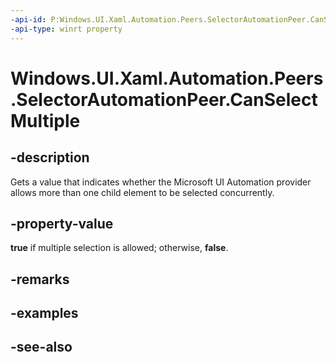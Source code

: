 ```yaml
---
-api-id: P:Windows.UI.Xaml.Automation.Peers.SelectorAutomationPeer.CanSelectMultiple
-api-type: winrt property
---
```


<!-- Property syntax
public bool CanSelectMultiple { get; }
-->

# Windows.UI.Xaml.Automation.Peers.SelectorAutomationPeer.CanSelectMultiple

## -description
Gets a value that indicates whether the Microsoft UI Automation provider allows more than one child element to be selected concurrently.



## -property-value
**true** if multiple selection is allowed; otherwise, **false**.

## -remarks

## -examples

## -see-also
